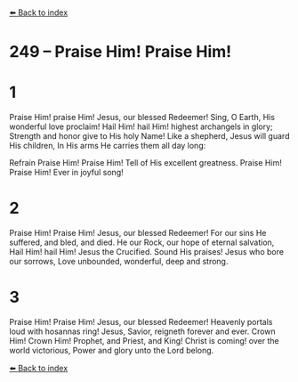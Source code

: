 [⬅️ Back to index](../README.md)

# 249 – Praise Him! Praise Him!


# 1
Praise Him! praise Him! Jesus, our blessed Redeemer!
Sing, O Earth, His wonderful love proclaim!
Hail Him! hail Him! highest archangels in glory;
Strength and honor give to His holy Name!
Like a shepherd, Jesus will guard His children,
In His arms He carries them all day long:

Refrain
Praise Him! Praise Him! Tell of His excellent greatness.
Praise Him! Praise Him! Ever in joyful song!

# 2
Praise Him! Praise Him! Jesus, our blessed Redeemer!
For our sins He suffered, and bled, and died.
He our Rock, our hope of eternal salvation,
Hail Him! hail Him! Jesus the Crucified.
Sound His praises! Jesus who bore our sorrows,
Love unbounded, wonderful, deep and strong.

# 3
Praise Him! Praise Him! Jesus, our blessed Redeemer!
Heavenly portals loud with hosannas ring!
Jesus, Savior, reigneth forever and ever.
Crown Him! Crown Him! Prophet, and Priest, and King!
Christ is coming! over the world victorious,
Power and glory unto the Lord belong.

[⬅️ Back to index](../README.md)
